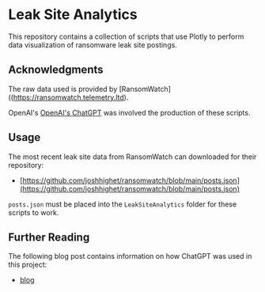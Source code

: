 # Leak Site Analytics

This repository contains a collection of scripts that use Plotly to perform data visualization of ransomware leak site postings.

## Acknowledgments
The raw data used is provided by [RansomWatch]((https://ransomwatch.telemetry.ltd).

OpenAI's [OpenAI's ChatGPT](https://chat.openai.com/chat) was involved the production of these scripts.

## Usage

The most recent leak site data from RansomWatch can downloaded for their repository:
- [https://github.com/joshhighet/ransomwatch/blob/main/posts.json](https://github.com/joshhighet/ransomwatch/blob/main/posts.json)

`posts.json` must be placed into the `LeakSiteAnalytics` folder for these scripts to work.

## Further Reading

The following blog post contains information on how ChatGPT was used in this project:
- [blog]()
